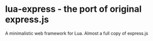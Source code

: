 # lua-express - the port of original express.js

A minimalistic web framework for Lua. Almost a full copy of express.js
